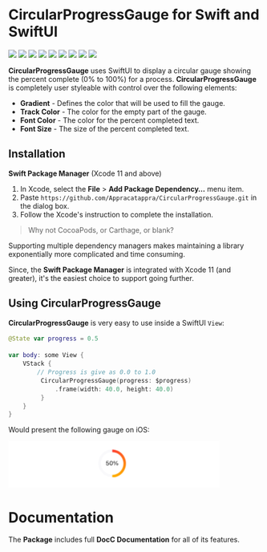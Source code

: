 # CircularProgressGauge for Swift and SwiftUI

![](https://img.shields.io/badge/license-MIT-green) ![](https://img.shields.io/badge/maintained%3F-Yes-green) ![](https://img.shields.io/badge/swift-5.4-green) ![](https://img.shields.io/badge/iOS-17.0-red) ![](https://img.shields.io/badge/macOS-14.0-red) ![](https://img.shields.io/badge/tvOS-17.0-red) ![](https://img.shields.io/badge/watchOS-10.0-red) ![](https://img.shields.io/badge/dependency-LogManager-orange) ![](https://img.shields.io/badge/dependency-SwiftletUtilities-orange)

**CircularProgressGauge** uses SwiftUI to display a circular gauge showing the percent complete (0% to 100%) for a process. **CircularProgressGauge** is completely user styleable with control over the following elements: 

* **Gradient** - Defines the color that will be used to fill the gauge.
* **Track Color** - The color for the empty part of the gauge.
* **Font Color** - The color for the percent completed text.
* **Font Size** - The size of the percent completed text.

<a name="Installation"></a>
## Installation

**Swift Package Manager** (Xcode 11 and above)

1. In Xcode, select the **File** > **Add Package Dependency…** menu item.
2. Paste `https://github.com/Appracatappra/CircularProgressGauge.git` in the dialog box.
3. Follow the Xcode's instruction to complete the installation.

> Why not CocoaPods, or Carthage, or blank?

Supporting multiple dependency managers makes maintaining a library exponentially more complicated and time consuming.

Since, the **Swift Package Manager** is integrated with Xcode 11 (and greater), it's the easiest choice to support going further.

## Using CircularProgressGauge

**CircularProgressGauge** is very easy to use inside a SwiftUI `View`:

```swift
@State var progress = 0.5
 
var body: some View {
	VStack {
	    // Progress is give as 0.0 to 1.0
	     CircularProgressGauge(progress: $progress)
	         .frame(width: 40.0, height: 40.0)
	     }
	}
}
```

Would present the following gauge on iOS:

![](Documentation/Images/Gauge01.png)
 
# Documentation

The **Package** includes full **DocC Documentation** for all of its features.
